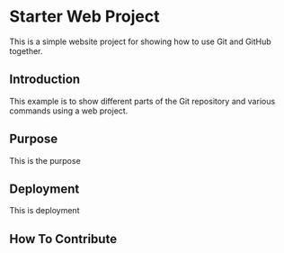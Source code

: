 # Starter Web Project

This is a simple website project for showing how to use Git and GitHub together.

## Introduction

This example is to show different parts of the Git repository and various commands using a web project.

## Purpose
This is the purpose

## Deployment
This is deployment

## How To Contribute
